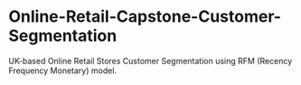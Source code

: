 # Online-Retail-Capstone-Customer-Segmentation
UK-based Online Retail Stores Customer Segmentation using RFM (Recency Frequency Monetary) model.
